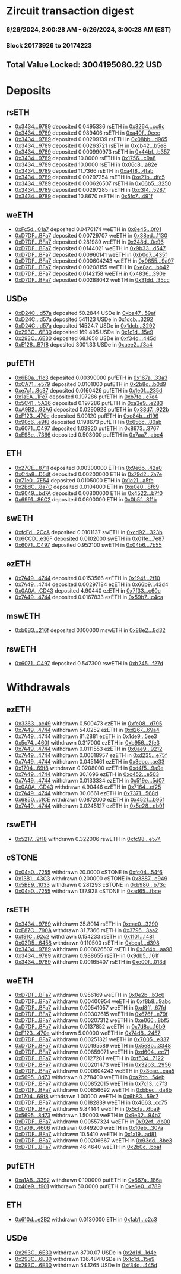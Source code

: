 # Zircuit transaction digest
### 6/26/2024, 2:00:28 AM - 6/26/2024, 3:00:28 AM (EST)
### Block 20173926 to 20174223

## Total Value Locked: 3004195080.22 USD

# Deposits
## rsETH
- [0x3434...9789](https://etherscan.io/address/0x34349c5569e7B846c3558961552D2202760A9789) deposited 0.0495336 rsETH in [0x3264...cc9c](https://etherscan.io/tx/0x34349c5569e7B846c3558961552D2202760A9789)
- [0x3434...9789](https://etherscan.io/address/0x34349c5569e7B846c3558961552D2202760A9789) deposited 0.989406 rsETH in [0xa40f...0eec](https://etherscan.io/tx/0x34349c5569e7B846c3558961552D2202760A9789)
- [0x3434...9789](https://etherscan.io/address/0x34349c5569e7B846c3558961552D2202760A9789) deposited 0.00299139 rsETH in [0x08bb...d965](https://etherscan.io/tx/0x34349c5569e7B846c3558961552D2202760A9789)
- [0x3434...9789](https://etherscan.io/address/0x34349c5569e7B846c3558961552D2202760A9789) deposited 0.00263721 rsETH in [0xcb42...b5e8](https://etherscan.io/tx/0x34349c5569e7B846c3558961552D2202760A9789)
- [0x3434...9789](https://etherscan.io/address/0x34349c5569e7B846c3558961552D2202760A9789) deposited 0.000990973 rsETH in [0x44bf...b357](https://etherscan.io/tx/0x34349c5569e7B846c3558961552D2202760A9789)
- [0x3434...9789](https://etherscan.io/address/0x34349c5569e7B846c3558961552D2202760A9789) deposited 10.0000 rsETH in [0x1756...c9a8](https://etherscan.io/tx/0x34349c5569e7B846c3558961552D2202760A9789)
- [0x3434...9789](https://etherscan.io/address/0x34349c5569e7B846c3558961552D2202760A9789) deposited 10.0000 rsETH in [0x06c8...a82e](https://etherscan.io/tx/0x34349c5569e7B846c3558961552D2202760A9789)
- [0x3434...9789](https://etherscan.io/address/0x34349c5569e7B846c3558961552D2202760A9789) deposited 11.7366 rsETH in [0xa4f8...4fab](https://etherscan.io/tx/0x34349c5569e7B846c3558961552D2202760A9789)
- [0x3434...9789](https://etherscan.io/address/0x34349c5569e7B846c3558961552D2202760A9789) deposited 0.00297254 rsETH in [0xe21b...dfc5](https://etherscan.io/tx/0x34349c5569e7B846c3558961552D2202760A9789)
- [0x3434...9789](https://etherscan.io/address/0x34349c5569e7B846c3558961552D2202760A9789) deposited 0.000626507 rsETH in [0x06b5...3250](https://etherscan.io/tx/0x34349c5569e7B846c3558961552D2202760A9789)
- [0x3434...9789](https://etherscan.io/address/0x34349c5569e7B846c3558961552D2202760A9789) deposited 0.00297285 rsETH in [0xc3f4...5287](https://etherscan.io/tx/0x34349c5569e7B846c3558961552D2202760A9789)
- [0x3434...9789](https://etherscan.io/address/0x34349c5569e7B846c3558961552D2202760A9789) deposited 10.8670 rsETH in [0x5fc7...491f](https://etherscan.io/tx/0x34349c5569e7B846c3558961552D2202760A9789)
## weETH
- [0xFc5d...01a7](https://etherscan.io/address/0xFc5d5C5A681188503bE9dA65113b5bca5EC501a7) deposited 0.0476174 weETH in [0x8e45...0f01](https://etherscan.io/tx/0xFc5d5C5A681188503bE9dA65113b5bca5EC501a7)
- [0xD7DF...BFa7](https://etherscan.io/address/0xD7DF7E085214743530afF339aFC420c7c720BFa7) deposited 0.00729707 weETH in [0x38ed...1130](https://etherscan.io/tx/0xD7DF7E085214743530afF339aFC420c7c720BFa7)
- [0xD7DF...BFa7](https://etherscan.io/address/0xD7DF7E085214743530afF339aFC420c7c720BFa7) deposited 0.281989 weETH in [0x348d...0e96](https://etherscan.io/tx/0xD7DF7E085214743530afF339aFC420c7c720BFa7)
- [0xD7DF...BFa7](https://etherscan.io/address/0xD7DF7E085214743530afF339aFC420c7c720BFa7) deposited 0.0144021 weETH in [0x9b33...d547](https://etherscan.io/tx/0xD7DF7E085214743530afF339aFC420c7c720BFa7)
- [0xD7DF...BFa7](https://etherscan.io/address/0xD7DF7E085214743530afF339aFC420c7c720BFa7) deposited 0.00960141 weETH in [0xb0d7...435f](https://etherscan.io/tx/0xD7DF7E085214743530afF339aFC420c7c720BFa7)
- [0xD7DF...BFa7](https://etherscan.io/address/0xD7DF7E085214743530afF339aFC420c7c720BFa7) deposited 0.000604243 weETH in [0x9655...9a97](https://etherscan.io/tx/0xD7DF7E085214743530afF339aFC420c7c720BFa7)
- [0xD7DF...BFa7](https://etherscan.io/address/0xD7DF7E085214743530afF339aFC420c7c720BFa7) deposited 0.00208155 weETH in [0xe8ac...bb42](https://etherscan.io/tx/0xD7DF7E085214743530afF339aFC420c7c720BFa7)
- [0xD7DF...BFa7](https://etherscan.io/address/0xD7DF7E085214743530afF339aFC420c7c720BFa7) deposited 0.0142158 weETH in [0x4836...390e](https://etherscan.io/tx/0xD7DF7E085214743530afF339aFC420c7c720BFa7)
- [0xD7DF...BFa7](https://etherscan.io/address/0xD7DF7E085214743530afF339aFC420c7c720BFa7) deposited 0.00288042 weETH in [0x31dd...35cc](https://etherscan.io/tx/0xD7DF7E085214743530afF339aFC420c7c720BFa7)
## USDe
- [0xD24C...d57a](https://etherscan.io/address/0xD24Cfe2d0fa81369ca6291c28ac5426e16B6d57a) deposited 50.2844 USDe in [0xba47...59af](https://etherscan.io/tx/0xD24Cfe2d0fa81369ca6291c28ac5426e16B6d57a)
- [0xD24C...d57a](https://etherscan.io/address/0xD24Cfe2d0fa81369ca6291c28ac5426e16B6d57a) deposited 541123 USDe in [0x1dcb...3292](https://etherscan.io/tx/0xD24Cfe2d0fa81369ca6291c28ac5426e16B6d57a)
- [0xD24C...d57a](https://etherscan.io/address/0xD24Cfe2d0fa81369ca6291c28ac5426e16B6d57a) deposited 14524.7 USDe in [0x1dcb...3292](https://etherscan.io/tx/0xD24Cfe2d0fa81369ca6291c28ac5426e16B6d57a)
- [0x293C...6E30](https://etherscan.io/address/0x293C6937D8D82e05B01335F7B33FBA0c8e256E30) deposited 169.495 USDe in [0x1c1d...15e9](https://etherscan.io/tx/0x293C6937D8D82e05B01335F7B33FBA0c8e256E30)
- [0x293C...6E30](https://etherscan.io/address/0x293C6937D8D82e05B01335F7B33FBA0c8e256E30) deposited 68.1658 USDe in [0xf34d...445d](https://etherscan.io/tx/0x293C6937D8D82e05B01335F7B33FBA0c8e256E30)
- [0xE128...B7f8](https://etherscan.io/address/0xE12829451577522cA93Fdfe592b67708efE2B7f8) deposited 3001.33 USDe in [0xaee2...f3a4](https://etherscan.io/tx/0xE12829451577522cA93Fdfe592b67708efE2B7f8)
## pufETH
- [0x6B0a...11c3](https://etherscan.io/address/0x6B0a4a011768060C401431ea0b25726D475D11c3) deposited 0.00390000 pufETH in [0x167a...33a3](https://etherscan.io/tx/0x6B0a4a011768060C401431ea0b25726D475D11c3)
- [0xCA71...e579](https://etherscan.io/address/0xCA71fCac63E8b418288fCD43901E7501F5Dee579) deposited 0.0101000 pufETH in [0x2b8d...b0d9](https://etherscan.io/tx/0xCA71fCac63E8b418288fCD43901E7501F5Dee579)
- [0xe7c1...8c37](https://etherscan.io/address/0xe7c1c97dcd00FBF01861f69aEbD85b8a24658c37) deposited 0.0160426 pufETH in [0x1e0f...235d](https://etherscan.io/tx/0xe7c1c97dcd00FBF01861f69aEbD85b8a24658c37)
- [0x1aEA...1Fe7](https://etherscan.io/address/0x1aEAf0864b84c79eA4Be4FC93A2aD89D9c1e1Fe7) deposited 0.197286 pufETH in [0xb7fe...c7e4](https://etherscan.io/tx/0x1aEAf0864b84c79eA4Be4FC93A2aD89D9c1e1Fe7)
- [0x5C41...5A36](https://etherscan.io/address/0x5C4111aefCA017AEeC7Ee19E245BA03764A75A36) deposited 0.197286 pufETH in [0xa3e9...e283](https://etherscan.io/tx/0x5C4111aefCA017AEeC7Ee19E245BA03764A75A36)
- [0xA9B2...92A6](https://etherscan.io/address/0xA9B2B4976603280223CA1C9Cb7eC05162F4c92A6) deposited 0.0290928 pufETH in [0x38d7...922b](https://etherscan.io/tx/0xA9B2B4976603280223CA1C9Cb7eC05162F4c92A6)
- [0xF123...470e](https://etherscan.io/address/0xF123e9b47aa50265d01cb0b69B2B027Ab8e5470e) deposited 5.00120 pufETH in [0xe84b...d196](https://etherscan.io/tx/0xF123e9b47aa50265d01cb0b69B2B027Ab8e5470e)
- [0x90c6...e9f8](https://etherscan.io/address/0x90c654eeAfB30201f4EE1AABa0247f181EEbe9f8) deposited 0.198673 pufETH in [0x656c...80ab](https://etherscan.io/tx/0x90c654eeAfB30201f4EE1AABa0247f181EEbe9f8)
- [0x6071...C497](https://etherscan.io/address/0x60710A2E1B1955e4672317Ed697068EC975CC497) deposited 1.03920 pufETH in [0x8973...3767](https://etherscan.io/tx/0x60710A2E1B1955e4672317Ed697068EC975CC497)
- [0xE98e...7366](https://etherscan.io/address/0xE98eEBeB0155c2Fc54B1e51C82FadaF3755c7366) deposited 0.503000 pufETH in [0x7aa7...abc4](https://etherscan.io/tx/0xE98eEBeB0155c2Fc54B1e51C82FadaF3755c7366)
## ETH
- [0x27CE...8711](https://etherscan.io/address/0x27CE6C600A66E69994A818B01D6bd12e554f8711) deposited 0.00300000 ETH in [0x9e6b...42a0](https://etherscan.io/tx/0x27CE6C600A66E69994A818B01D6bd12e554f8711)
- [0xC4a8...D5df](https://etherscan.io/address/0xC4a81E3dAA4f287E800ff2A69Dc76cE52f02D5df) deposited 0.00200000 ETH in [0x79d2...7a7e](https://etherscan.io/tx/0xC4a81E3dAA4f287E800ff2A69Dc76cE52f02D5df)
- [0x71e0...7E54](https://etherscan.io/address/0x71e0678ae7E03C357065b72E95D4CDAc3A2b7E54) deposited 0.0105000 ETH in [0x1c21...a5fe](https://etherscan.io/tx/0x71e0678ae7E03C357065b72E95D4CDAc3A2b7E54)
- [0x2BdC...8a7C](https://etherscan.io/address/0x2BdC30d894AD2eb7366254278F1bd45A5cEf8a7C) deposited 0.0104000 ETH in [0xe0e0...8f69](https://etherscan.io/tx/0x2BdC30d894AD2eb7366254278F1bd45A5cEf8a7C)
- [0x9049...bd7A](https://etherscan.io/address/0x9049Da025a7878B639Aeab62592C1Aecd8Efbd7A) deposited 0.00800000 ETH in [0x4522...b7f0](https://etherscan.io/tx/0x9049Da025a7878B639Aeab62592C1Aecd8Efbd7A)
- [0x6991...86C2](https://etherscan.io/address/0x69914b17933d296fb5b8F565eE1d2F12e49686C2) deposited 0.0600000 ETH in [0x0b5f...811b](https://etherscan.io/tx/0x69914b17933d296fb5b8F565eE1d2F12e49686C2)
## swETH
- [0xfcFd...2CcA](https://etherscan.io/address/0xfcFd709BCd9e75719B45661B27d2f1a90E642CcA) deposited 0.0101137 swETH in [0xcd92...323b](https://etherscan.io/tx/0xfcFd709BCd9e75719B45661B27d2f1a90E642CcA)
- [0x6CCD...e36F](https://etherscan.io/address/0x6CCDC040D8Af5033BA3ed14aF48bEc8FC600e36F) deposited 0.0102000 swETH in [0x01fe...7e87](https://etherscan.io/tx/0x6CCDC040D8Af5033BA3ed14aF48bEc8FC600e36F)
- [0x6071...C497](https://etherscan.io/address/0x60710A2E1B1955e4672317Ed697068EC975CC497) deposited 0.952100 swETH in [0x04b6...7b55](https://etherscan.io/tx/0x60710A2E1B1955e4672317Ed697068EC975CC497)
## ezETH
- [0x7A49...4744](https://etherscan.io/address/0x7A493Be5c2ce014cD049Bf178a1ac0Db1B434744) deposited 0.0153566 ezETH in [0x194f...2f10](https://etherscan.io/tx/0x7A493Be5c2ce014cD049Bf178a1ac0Db1B434744)
- [0x7A49...4744](https://etherscan.io/address/0x7A493Be5c2ce014cD049Bf178a1ac0Db1B434744) deposited 0.00297184 ezETH in [0x66b9...43d4](https://etherscan.io/tx/0x7A493Be5c2ce014cD049Bf178a1ac0Db1B434744)
- [0x0A0A...CD43](https://etherscan.io/address/0x0A0AE914771Ec0a5851049864cCC27B1bAa8CD43) deposited 4.90440 ezETH in [0x7f33...c60c](https://etherscan.io/tx/0x0A0AE914771Ec0a5851049864cCC27B1bAa8CD43)
- [0x7A49...4744](https://etherscan.io/address/0x7A493Be5c2ce014cD049Bf178a1ac0Db1B434744) deposited 0.0167833 ezETH in [0x59b7...c4ca](https://etherscan.io/tx/0x7A493Be5c2ce014cD049Bf178a1ac0Db1B434744)
## mswETH
- [0xb6B3...216f](https://etherscan.io/address/0xb6B3Fe0848d0831307D833A76560F0f95510216f) deposited 0.100000 mswETH in [0x88e2...8d32](https://etherscan.io/tx/0xb6B3Fe0848d0831307D833A76560F0f95510216f)
## rswETH
- [0x6071...C497](https://etherscan.io/address/0x60710A2E1B1955e4672317Ed697068EC975CC497) deposited 0.547300 rswETH in [0xb245...f27d](https://etherscan.io/tx/0x60710A2E1B1955e4672317Ed697068EC975CC497)
# Withdrawals
## ezETH
- [0x3363...ac49](https://etherscan.io/address/0x3363FC75b0EAcd91722Afbf2246A2583f95cac49) withdrawn 0.500473 ezETH in [0xfe08...d795](https://etherscan.io/tx/0x3363FC75b0EAcd91722Afbf2246A2583f95cac49)
- [0x7A49...4744](https://etherscan.io/address/0x7A493Be5c2ce014cD049Bf178a1ac0Db1B434744) withdrawn 54.0252 ezETH in [0xd267...69a4](https://etherscan.io/tx/0x7A493Be5c2ce014cD049Bf178a1ac0Db1B434744)
- [0x7A49...4744](https://etherscan.io/address/0x7A493Be5c2ce014cD049Bf178a1ac0Db1B434744) withdrawn 81.2881 ezETH in [0x1de9...5ee3](https://etherscan.io/tx/0x7A493Be5c2ce014cD049Bf178a1ac0Db1B434744)
- [0x5c74...460f](https://etherscan.io/address/0x5c747c378052a9d6BEBEb2c6fF1548bbBF36460f) withdrawn 0.317000 ezETH in [0xb956...2fe3](https://etherscan.io/tx/0x5c747c378052a9d6BEBEb2c6fF1548bbBF36460f)
- [0x7A49...4744](https://etherscan.io/address/0x7A493Be5c2ce014cD049Bf178a1ac0Db1B434744) withdrawn 0.0111553 ezETH in [0x0ae9...9212](https://etherscan.io/tx/0x7A493Be5c2ce014cD049Bf178a1ac0Db1B434744)
- [0x7A49...4744](https://etherscan.io/address/0x7A493Be5c2ce014cD049Bf178a1ac0Db1B434744) withdrawn 0.00618957 ezETH in [0xd235...e75f](https://etherscan.io/tx/0x7A493Be5c2ce014cD049Bf178a1ac0Db1B434744)
- [0x7A49...4744](https://etherscan.io/address/0x7A493Be5c2ce014cD049Bf178a1ac0Db1B434744) withdrawn 0.0451461 ezETH in [0x3ebc...ae33](https://etherscan.io/tx/0x7A493Be5c2ce014cD049Bf178a1ac0Db1B434744)
- [0x1704...69f8](https://etherscan.io/address/0x17045587A6895DF8afff7117FBe38F6f1dB669f8) withdrawn 0.0208000 ezETH in [0xd4f5...9a9e](https://etherscan.io/tx/0x17045587A6895DF8afff7117FBe38F6f1dB669f8)
- [0x7A49...4744](https://etherscan.io/address/0x7A493Be5c2ce014cD049Bf178a1ac0Db1B434744) withdrawn 30.1696 ezETH in [0xc452...e503](https://etherscan.io/tx/0x7A493Be5c2ce014cD049Bf178a1ac0Db1B434744)
- [0x7A49...4744](https://etherscan.io/address/0x7A493Be5c2ce014cD049Bf178a1ac0Db1B434744) withdrawn 0.0133334 ezETH in [0x519e...5d07](https://etherscan.io/tx/0x7A493Be5c2ce014cD049Bf178a1ac0Db1B434744)
- [0x0A0A...CD43](https://etherscan.io/address/0x0A0AE914771Ec0a5851049864cCC27B1bAa8CD43) withdrawn 4.90446 ezETH in [0x7164...ef25](https://etherscan.io/tx/0x0A0AE914771Ec0a5851049864cCC27B1bAa8CD43)
- [0x7A49...4744](https://etherscan.io/address/0x7A493Be5c2ce014cD049Bf178a1ac0Db1B434744) withdrawn 30.0661 ezETH in [0x7371...568d](https://etherscan.io/tx/0x7A493Be5c2ce014cD049Bf178a1ac0Db1B434744)
- [0x6850...c1CE](https://etherscan.io/address/0x68504623e39bb431aCcE281CC61C8A8Cab1cc1CE) withdrawn 0.0872000 ezETH in [0x4521...b95f](https://etherscan.io/tx/0x68504623e39bb431aCcE281CC61C8A8Cab1cc1CE)
- [0x7A49...4744](https://etherscan.io/address/0x7A493Be5c2ce014cD049Bf178a1ac0Db1B434744) withdrawn 0.0245127 ezETH in [0x5e28...db91](https://etherscan.io/tx/0x7A493Be5c2ce014cD049Bf178a1ac0Db1B434744)
## rswETH
- [0x5217...2f18](https://etherscan.io/address/0x52173a13B25EDDbD9599c233f67f68E49a782f18) withdrawn 0.322006 rswETH in [0xfc98...e574](https://etherscan.io/tx/0x52173a13B25EDDbD9599c233f67f68E49a782f18)
## cSTONE
- [0x04a0...7255](https://etherscan.io/address/0x04a0F64225066999175906bFb7954B07391C7255) withdrawn 20.0000 cSTONE in [0xfc04...54f6](https://etherscan.io/tx/0x04a0F64225066999175906bFb7954B07391C7255)
- [0x13B1...43C3](https://etherscan.io/address/0x13B1F04F9b97A15055742507b6491C2B661943C3) withdrawn 0.200000 cSTONE in [0x3887...e949](https://etherscan.io/tx/0x13B1F04F9b97A15055742507b6491C2B661943C3)
- [0x5BE9...1033](https://etherscan.io/address/0x5BE913F75e0a305a2950aDc351d302647Ba01033) withdrawn 0.281293 cSTONE in [0xb980...b73c](https://etherscan.io/tx/0x5BE913F75e0a305a2950aDc351d302647Ba01033)
- [0x04a0...7255](https://etherscan.io/address/0x04a0F64225066999175906bFb7954B07391C7255) withdrawn 137.928 cSTONE in [0xad65...fbce](https://etherscan.io/tx/0x04a0F64225066999175906bFb7954B07391C7255)
## rsETH
- [0x3434...9789](https://etherscan.io/address/0x34349c5569e7B846c3558961552D2202760A9789) withdrawn 35.8014 rsETH in [0xcae0...3290](https://etherscan.io/tx/0x34349c5569e7B846c3558961552D2202760A9789)
- [0xE87C...790A](https://etherscan.io/address/0xE87C6f39881D5bF51Cf46d3Dc7E1c1731C2f790A) withdrawn 31.7366 rsETH in [0x3795...3aa2](https://etherscan.io/tx/0xE87C6f39881D5bF51Cf46d3Dc7E1c1731C2f790A)
- [0xf91C...92c2](https://etherscan.io/address/0xf91C56e0FfCC4213d7715e54cc2906d7679292c2) withdrawn 0.154233 rsETH in [0x1101...1481](https://etherscan.io/tx/0xf91C56e0FfCC4213d7715e54cc2906d7679292c2)
- [0x03D5...6458](https://etherscan.io/address/0x03D502B08C5b4804bcF53a7E1aEA33540b226458) withdrawn 0.110500 rsETH in [0xbcaf...d398](https://etherscan.io/tx/0x03D502B08C5b4804bcF53a7E1aEA33540b226458)
- [0x3434...9789](https://etherscan.io/address/0x34349c5569e7B846c3558961552D2202760A9789) withdrawn 0.000626507 rsETH in [0x3d4b...aa98](https://etherscan.io/tx/0x34349c5569e7B846c3558961552D2202760A9789)
- [0x3434...9789](https://etherscan.io/address/0x34349c5569e7B846c3558961552D2202760A9789) withdrawn 0.988655 rsETH in [0x9db5...161f](https://etherscan.io/tx/0x34349c5569e7B846c3558961552D2202760A9789)
- [0x3434...9789](https://etherscan.io/address/0x34349c5569e7B846c3558961552D2202760A9789) withdrawn 0.00165407 rsETH in [0xe00f...013d](https://etherscan.io/tx/0x34349c5569e7B846c3558961552D2202760A9789)
## weETH
- [0xD7DF...BFa7](https://etherscan.io/address/0xD7DF7E085214743530afF339aFC420c7c720BFa7) withdrawn 0.956169 weETH in [0x0e2b...b3c6](https://etherscan.io/tx/0xD7DF7E085214743530afF339aFC420c7c720BFa7)
- [0xD7DF...BFa7](https://etherscan.io/address/0xD7DF7E085214743530afF339aFC420c7c720BFa7) withdrawn 0.00400954 weETH in [0xf8b8...9abc](https://etherscan.io/tx/0xD7DF7E085214743530afF339aFC420c7c720BFa7)
- [0xD7DF...BFa7](https://etherscan.io/address/0xD7DF7E085214743530afF339aFC420c7c720BFa7) withdrawn 0.00541057 weETH in [0xd8ff...67fd](https://etherscan.io/tx/0xD7DF7E085214743530afF339aFC420c7c720BFa7)
- [0xD7DF...BFa7](https://etherscan.io/address/0xD7DF7E085214743530afF339aFC420c7c720BFa7) withdrawn 0.00302615 weETH in [0x676f...e79f](https://etherscan.io/tx/0xD7DF7E085214743530afF339aFC420c7c720BFa7)
- [0xD7DF...BFa7](https://etherscan.io/address/0xD7DF7E085214743530afF339aFC420c7c720BFa7) withdrawn 0.00207312 weETH in [0xe066...8bf5](https://etherscan.io/tx/0xD7DF7E085214743530afF339aFC420c7c720BFa7)
- [0xD7DF...BFa7](https://etherscan.io/address/0xD7DF7E085214743530afF339aFC420c7c720BFa7) withdrawn 0.0137852 weETH in [0x7d8c...16b9](https://etherscan.io/tx/0xD7DF7E085214743530afF339aFC420c7c720BFa7)
- [0xF123...470e](https://etherscan.io/address/0xF123e9b47aa50265d01cb0b69B2B027Ab8e5470e) withdrawn 5.00000 weETH in [0x74d8...2457](https://etherscan.io/tx/0xF123e9b47aa50265d01cb0b69B2B027Ab8e5470e)
- [0xD7DF...BFa7](https://etherscan.io/address/0xD7DF7E085214743530afF339aFC420c7c720BFa7) withdrawn 0.00251321 weETH in [0x7005...e337](https://etherscan.io/tx/0xD7DF7E085214743530afF339aFC420c7c720BFa7)
- [0xD7DF...BFa7](https://etherscan.io/address/0xD7DF7E085214743530afF339aFC420c7c720BFa7) withdrawn 0.00195589 weETH in [0x5e8b...3348](https://etherscan.io/tx/0xD7DF7E085214743530afF339aFC420c7c720BFa7)
- [0xD7DF...BFa7](https://etherscan.io/address/0xD7DF7E085214743530afF339aFC420c7c720BFa7) withdrawn 0.00859071 weETH in [0xd604...ec71](https://etherscan.io/tx/0xD7DF7E085214743530afF339aFC420c7c720BFa7)
- [0xD7DF...BFa7](https://etherscan.io/address/0xD7DF7E085214743530afF339aFC420c7c720BFa7) withdrawn 0.0127281 weETH in [0xf534...7122](https://etherscan.io/tx/0xD7DF7E085214743530afF339aFC420c7c720BFa7)
- [0xD7DF...BFa7](https://etherscan.io/address/0xD7DF7E085214743530afF339aFC420c7c720BFa7) withdrawn 0.00201473 weETH in [0x32b3...2956](https://etherscan.io/tx/0xD7DF7E085214743530afF339aFC420c7c720BFa7)
- [0xD7DF...BFa7](https://etherscan.io/address/0xD7DF7E085214743530afF339aFC420c7c720BFa7) withdrawn 0.000604243 weETH in [0x3cae...caa5](https://etherscan.io/tx/0xD7DF7E085214743530afF339aFC420c7c720BFa7)
- [0x5695...8d73](https://etherscan.io/address/0x56958F16098FeB35c1f489138861548b23258d73) withdrawn 0.278400 weETH in [0xa2bb...54eb](https://etherscan.io/tx/0x56958F16098FeB35c1f489138861548b23258d73)
- [0xD7DF...BFa7](https://etherscan.io/address/0xD7DF7E085214743530afF339aFC420c7c720BFa7) withdrawn 0.00852015 weETH in [0x7c13...c7f3](https://etherscan.io/tx/0xD7DF7E085214743530afF339aFC420c7c720BFa7)
- [0xD7DF...BFa7](https://etherscan.io/address/0xD7DF7E085214743530afF339aFC420c7c720BFa7) withdrawn 0.00856692 weETH in [0xbbec...da8b](https://etherscan.io/tx/0xD7DF7E085214743530afF339aFC420c7c720BFa7)
- [0x1704...69f8](https://etherscan.io/address/0x17045587A6895DF8afff7117FBe38F6f1dB669f8) withdrawn 1.00000 weETH in [0x6b83...59c7](https://etherscan.io/tx/0x17045587A6895DF8afff7117FBe38F6f1dB669f8)
- [0xD7DF...BFa7](https://etherscan.io/address/0xD7DF7E085214743530afF339aFC420c7c720BFa7) withdrawn 0.0182839 weETH in [0x4663...cc75](https://etherscan.io/tx/0xD7DF7E085214743530afF339aFC420c7c720BFa7)
- [0xD7DF...BFa7](https://etherscan.io/address/0xD7DF7E085214743530afF339aFC420c7c720BFa7) withdrawn 9.84144 weETH in [0x5cfa...6ba9](https://etherscan.io/tx/0xD7DF7E085214743530afF339aFC420c7c720BFa7)
- [0x5695...8d73](https://etherscan.io/address/0x56958F16098FeB35c1f489138861548b23258d73) withdrawn 1.50003 weETH in [0x9e32...94b7](https://etherscan.io/tx/0x56958F16098FeB35c1f489138861548b23258d73)
- [0xD7DF...BFa7](https://etherscan.io/address/0xD7DF7E085214743530afF339aFC420c7c720BFa7) withdrawn 0.00557324 weETH in [0x92ef...db00](https://etherscan.io/tx/0xD7DF7E085214743530afF339aFC420c7c720BFa7)
- [0x1a09...4606](https://etherscan.io/address/0x1a09a70EbC724dD29796F9a350cD8FA3E5674606) withdrawn 0.649200 weETH in [0x10eb...307a](https://etherscan.io/tx/0x1a09a70EbC724dD29796F9a350cD8FA3E5674606)
- [0xD7DF...BFa7](https://etherscan.io/address/0xD7DF7E085214743530afF339aFC420c7c720BFa7) withdrawn 10.5410 weETH in [0x1a19...ad81](https://etherscan.io/tx/0xD7DF7E085214743530afF339aFC420c7c720BFa7)
- [0xD7DF...BFa7](https://etherscan.io/address/0xD7DF7E085214743530afF339aFC420c7c720BFa7) withdrawn 0.00206667 weETH in [0x93dd...8be3](https://etherscan.io/tx/0xD7DF7E085214743530afF339aFC420c7c720BFa7)
- [0xD7DF...BFa7](https://etherscan.io/address/0xD7DF7E085214743530afF339aFC420c7c720BFa7) withdrawn 46.4640 weETH in [0x2b0c...bbaf](https://etherscan.io/tx/0xD7DF7E085214743530afF339aFC420c7c720BFa7)
## pufETH
- [0xa1A8...3392](https://etherscan.io/address/0xa1A85C853cbf91E9f9e4ac93d07B75Ac5efE3392) withdrawn 0.100000 pufETH in [0x667a...186a](https://etherscan.io/tx/0xa1A85C853cbf91E9f9e4ac93d07B75Ac5efE3392)
- [0x40e9...f901](https://etherscan.io/address/0x40e9b40622999ecAcDb852148E770fc75859f901) withdrawn 50.0000 pufETH in [0xe6e0...d789](https://etherscan.io/tx/0x40e9b40622999ecAcDb852148E770fc75859f901)
## ETH
- [0x610d...e2B2](https://etherscan.io/address/0x610dc98C5067a3b6dD47c54Df47B6A9CDB48e2B2) withdrawn 0.0130000 ETH in [0x1ab1...c2c3](https://etherscan.io/tx/0x610dc98C5067a3b6dD47c54Df47B6A9CDB48e2B2)
## USDe
- [0x293C...6E30](https://etherscan.io/address/0x293C6937D8D82e05B01335F7B33FBA0c8e256E30) withdrawn 8700.07 USDe in [0x2d1d...1d4e](https://etherscan.io/tx/0x293C6937D8D82e05B01335F7B33FBA0c8e256E30)
- [0x293C...6E30](https://etherscan.io/address/0x293C6937D8D82e05B01335F7B33FBA0c8e256E30) withdrawn 136.484 USDe in [0x1c1d...15e9](https://etherscan.io/tx/0x293C6937D8D82e05B01335F7B33FBA0c8e256E30)
- [0x293C...6E30](https://etherscan.io/address/0x293C6937D8D82e05B01335F7B33FBA0c8e256E30) withdrawn 54.1265 USDe in [0xf34d...445d](https://etherscan.io/tx/0x293C6937D8D82e05B01335F7B33FBA0c8e256E30)

